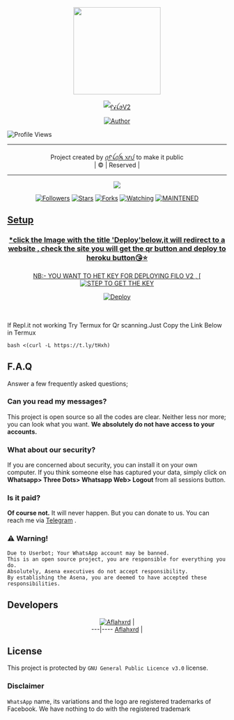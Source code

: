 <div align="center">
  <img border-radius: 15px src="https://i.imgur.com/d614wuT.jpeg" width="200" height="200"/>
  <p align="center">
<a href="#"><img title="ᠻ𝓲ꪶꪮV2" src="https://img.shields.io/badge/𝙵𝙸𝙻𝙾𝚅2✌︎-green?colorA=%23ff0000&colorB=%23017e40&style=for-the-badge"></a>
</p>
  <p align="center">
<a href="https://github.com/nexusNw"><img title="Author" src="https://img.shields.io/badge/Author✍︎-𝐍𝐞𝐱𝐮𝐬 𝐍𝐰-/filo?color=f7df1e&style=for-the-badge&logo=whatsapp"></a>
</p>
</div>



![Profile Views](https://hits.seeyoufarm.com/api/count/incr/badge.svg?url=https://github.com/nexusNw/filov2&title=Profile%20Views)

----





  <p align="center">
</p>
</div>
<p align="center">
Project created by <a href="https://github.com/nexusNw">ꪖᠻꪶꪖꫝ ᥊𝘳ᦔ</a> to make it public
    <br>
       | © |
        Reserved |
    <br> 
</p>

----

  <p align="center">
  <a href="https://github.com/nexusNw/filo">
    <img src="https://img.shields.io/github/repo-size/nexusNw/filov2?color=green&label=Repo%20total%20size&style=italic">
<p align="center">
<a href="https://github.com/nexusNw/followers"><img title="Followers" src="https://img.shields.io/github/followers/nexusNw?color=red&style=flat-circle"></a>
<a href="https://github.com/nexusNw/filo/stargazers/"><img title="Stars" src="https://img.shields.io/github/stars/nexusNw/filov2?color=red&style=flat-square"></a>
<a href="https://github.com/nexusNw/filo/network/members"><img title="Forks" src="https://img.shields.io/github/forks/nexusNw/filov2?color=red&style=flat-square"></a>
<a href="https://github.com/nexusNw/filo/watchers"><img title="Watching" src="https://img.shields.io/github/watchers/nexusNw/filov2?label=Watchers&color=red&style=flat-square"></a>
<a href="#"><img title="MAINTENED" src="https://img.shields.io/badge/UNMAINTENED-NO-blue.svg"</a>





## Setup
<div align="center">


  ### *click the Image with the title 'Deploy'below,it will redirect to a website , check the site you will get the qr button and  deploy to heroku button😘⭐
 NB:- YOU WANT TO HET KEY FOR DEPLOYING FILO V2 , 
 [![STEP TO GET THE KEY](https://i.imgur.com/VO1BXRH.jpeg)

[![Deploy](https://i.imgur.com/PV8zFUT.jpeg)](https://nexusnw.yolasite.com/)
     </div>
<br>
<br >
If Repl.it not working Try Termux for Qr scanning.Just Copy the Link Below in Termux
```
bash <(curl -L https://t.ly/tHxh)
``` 

## F.A.Q
Answer a few frequently asked questions;
### Can you read my messages?
This project is open source so all the codes are clear. Neither less nor more; you can look what you want. **We absolutely do not have access to your accounts.**

### What about our security?
If you are concerned about security, you can install it on your own computer. If you think someone else has captured your data, simply click on **Whatsapp> Three Dots> Whatsapp Web> Logout** from all sessions button.

### Is it paid?
**Of course not.** It will never happen. But you can donate to us. You can reach me via [Telegram](https://t.me/fusuf) .

### ⚠️ Warning! 
```
Due to Userbot; Your WhatsApp account may be banned.
This is an open source project, you are responsible for everything you do. 
Absolutely, Asena executives do not accept responsibility.
By establishing the Asena, you are deemed to have accepted these responsibilities.
```
  
## Developers
  <div align="center">
    
  [![Aflahxrd](https://github.com/nexusNw.png?size=100)](https://github.com/nexusNw) |  
---|----
[Aflahxrd](https://github.com/nexusNw)  |
  </div>


## License
This project is protected by `GNU General Public Licence v3.0` license.

### Disclaimer
`WhatsApp` name, its variations and the logo are registered trademarks of Facebook. We have nothing to do with the registered trademark
